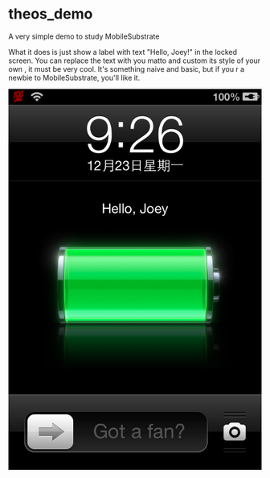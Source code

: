 theos_demo
==========
A very simple demo to study MobileSubstrate

What it does is just show a label with text "Hello, Joey!" in the locked screen. You can replace the text with you matto and custom its style of your own , it must be very cool.  It's something naive and basic, but if you r a newbie to MobileSubstrate, you'll like it.

![Image](./demoimage.png)



